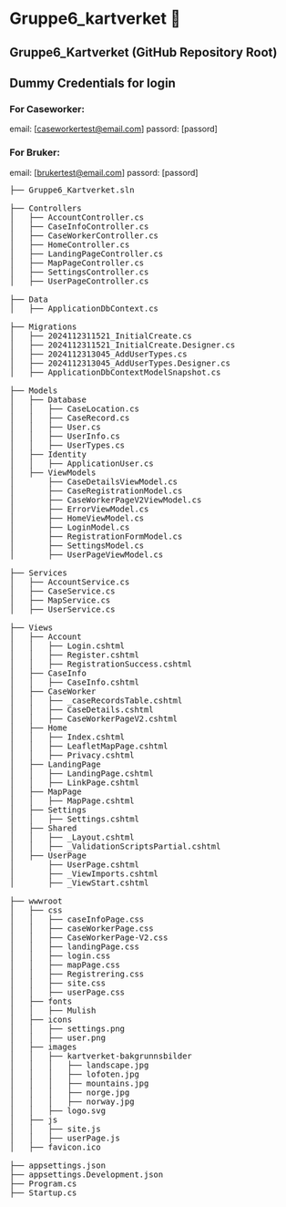 # Gruppe6_kartverket 🚀
## Gruppe6_Kartverket (GitHub Repository Root)

## Dummy Credentials for login

### For Caseworker:
email: [caseworkertest@email.com] passord: [passord]

### For Bruker:
email: [brukertest@email.com] passord: [passord]



<pre>
├── Gruppe6_Kartverket.sln

├── Controllers
│   ├── AccountController.cs
│   ├── CaseInfoController.cs
│   ├── CaseWorkerController.cs
│   ├── HomeController.cs
│   ├── LandingPageController.cs
│   ├── MapPageController.cs
│   ├── SettingsController.cs
│   ├── UserPageController.cs

├── Data
│   ├── ApplicationDbContext.cs

├── Migrations
│   ├── 2024112311521_InitialCreate.cs
│   ├── 2024112311521_InitialCreate.Designer.cs
│   ├── 2024112313045_AddUserTypes.cs
│   ├── 2024112313045_AddUserTypes.Designer.cs
│   ├── ApplicationDbContextModelSnapshot.cs

├── Models
│   ├── Database
│   │   ├── CaseLocation.cs
│   │   ├── CaseRecord.cs
│   │   ├── User.cs
│   │   ├── UserInfo.cs
│   │   ├── UserTypes.cs
│   ├── Identity
│   │   ├── ApplicationUser.cs
│   ├── ViewModels
│       ├── CaseDetailsViewModel.cs
│       ├── CaseRegistrationModel.cs
│       ├── CaseWorkerPageV2ViewModel.cs
│       ├── ErrorViewModel.cs
│       ├── HomeViewModel.cs
│       ├── LoginModel.cs
│       ├── RegistrationFormModel.cs
│       ├── SettingsModel.cs
│       ├── UserPageViewModel.cs

├── Services
│   ├── AccountService.cs
│   ├── CaseService.cs
│   ├── MapService.cs
│   ├── UserService.cs

├── Views
│   ├── Account
│   │   ├── Login.cshtml
│   │   ├── Register.cshtml
│   │   ├── RegistrationSuccess.cshtml
│   ├── CaseInfo
│   │   ├── CaseInfo.cshtml
│   ├── CaseWorker
│   │   ├── _caseRecordsTable.cshtml
│   │   ├── CaseDetails.cshtml
│   │   ├── CaseWorkerPageV2.cshtml
│   ├── Home
│   │   ├── Index.cshtml
│   │   ├── LeafletMapPage.cshtml
│   │   ├── Privacy.cshtml
│   ├── LandingPage
│   │   ├── LandingPage.cshtml
│   │   ├── LinkPage.cshtml
│   ├── MapPage
│   │   ├── MapPage.cshtml
│   ├── Settings
│   │   ├── Settings.cshtml
│   ├── Shared
│   │   ├── _Layout.cshtml
│   │   ├── _ValidationScriptsPartial.cshtml
│   ├── UserPage
│       ├── UserPage.cshtml
│       ├── _ViewImports.cshtml
│       ├── _ViewStart.cshtml

├── wwwroot
│   ├── css
│   │   ├── caseInfoPage.css
│   │   ├── caseWorkerPage.css
│   │   ├── CaseWorkerPage-V2.css
│   │   ├── landingPage.css
│   │   ├── login.css
│   │   ├── mapPage.css
│   │   ├── Registrering.css
│   │   ├── site.css
│   │   ├── userPage.css
│   ├── fonts
│   │   ├── Mulish
│   ├── icons
│   │   ├── settings.png
│   │   ├── user.png
│   ├── images
│   │   ├── kartverket-bakgrunnsbilder
│   │   │   ├── landscape.jpg
│   │   │   ├── lofoten.jpg
│   │   │   ├── mountains.jpg
│   │   │   ├── norge.jpg
│   │   │   ├── norway.jpg
│   │   ├── logo.svg
│   ├── js
│   │   ├── site.js
│   │   ├── userPage.js
│   ├── favicon.ico

├── appsettings.json
├── appsettings.Development.json
├── Program.cs
├── Startup.cs

</pre>

